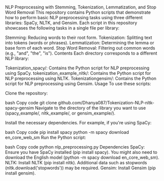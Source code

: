 NLP Preprocessing with Stemming, Tokenization, Lemmatization, and Stop Word Removal
This repository contains Python scripts that demonstrate how to perform basic NLP preprocessing tasks using three different libraries: SpaCy, NLTK, and Gensim. Each script in this repository showcases the following tasks in a single file per library:

Stemming: Reducing words to their root form.
Tokenization: Splitting text into tokens (words or phrases).
Lemmatization: Determining the lemma or base form of each word.
Stop Word Removal: Filtering out common words (e.g., "and", "the", "is").
Contents
Each directory corresponds to a different NLP library:

Tokenization_spacy/: Contains the Python script for NLP preprocessing using SpaCy.
tokenization_example_nltk/: Contains the Python script for NLP preprocessing using NLTK.
Tokenizationgensim/: Contains the Python script for NLP preprocessing using Gensim.
Usage
To use these scripts:

Clone the repository:

bash
Copy code
git clone github.com/Dhanya087/Tokenization-NLP-nltk-spacy-gensim
Navigate to the directory of the library you want to use (spacy_example/, nltk_example/, or gensim_example/).

Install the necessary dependencies. For example, if you're using SpaCy:

bash
Copy code
pip install spacy
python -m spacy download en_core_web_sm
Run the Python script:

bash
Copy code
python nlp_preprocessing.py
Dependencies
SpaCy: Ensure you have SpaCy installed (pip install spacy). You might also need to download the English model (python -m spacy download en_core_web_sm).
NLTK: Install NLTK (pip install nltk). Additional data such as stopwords (nltk.download('stopwords')) may be required.
Gensim: Install Gensim (pip install gensim).
